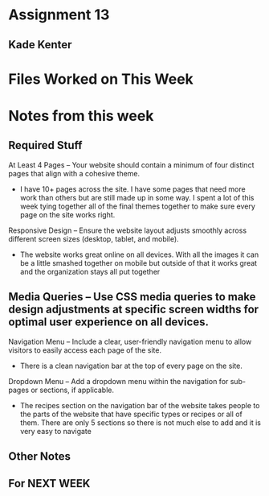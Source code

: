 # Assignment 13
## Kade Kenter

# Files Worked on This Week

# Notes from this week
## Required Stuff

At Least 4 Pages – Your website should contain a minimum of four distinct pages that align with a cohesive theme.
- I have 10+ pages across the site. I have some pages that need more work than others but are still made up in some way. I spent a lot of this week tying together all of the final themes together to make sure every page on the site works right.

Responsive Design – Ensure the website layout adjusts smoothly across different screen sizes (desktop, tablet, and mobile).
- The website works great online on all devices. With all the images it can be a little smashed together on mobile but outside of that it works great and the organization stays all put together

Media Queries – Use CSS media queries to make design adjustments at specific screen widths for optimal user experience on all devices.
- 

Navigation Menu – Include a clear, user-friendly navigation menu to allow visitors to easily access each page of the site.
- There is a clean navigation bar at the top of every page on the site.

Dropdown Menu – Add a dropdown menu within the navigation for sub-pages or sections, if applicable.
- The recipes section on the navigation bar of the website takes people to the parts of the website that have specific types or recipes or all of them. There are only 5 sections so there is not much else to add and it is very easy to navigate

## Other Notes

## For NEXT WEEK
